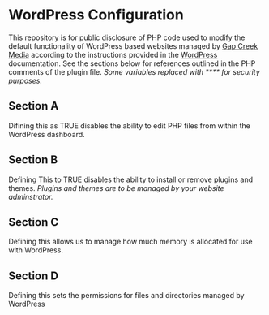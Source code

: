 # WordPress Configuration

This repository is for public disclosure of PHP code used to modify the default functionality of WordPress based websites managed by [Gap Creek Media](https://gapcreekmedia.com) according to the instructions provided in the [WordPress](https://developer.wordpress.org/apis/wp-config-php/) documentation. See the sections below for references outlined in the PHP comments of the plugin file. _Some variables replaced with **** for security purposes._

## Section A

Difining this as TRUE disables the ability to edit PHP files from within the WordPress dashboard.

## Section B

Defining This to TRUE disables the ability to install or remove plugins and themes. _Plugins and themes are to be managed by your website adminstrator._

## Section C

Defining this allows us to manage how much memory is allocated for use with WordPress.

## Section D

Defining this sets the permissions for files and directories managed by WordPress
